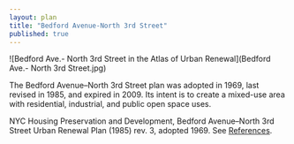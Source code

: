 ```yaml
---
layout: plan
title: "Bedford Avenue-North 3rd Street"
published: true
---
```


![Bedford Ave.- North 3rd Street in the Atlas of Urban Renewal](Bedford Ave.- North 3rd Street.jpg)

The Bedford Avenue–North 3rd Street plan was adopted in 1969, last revised in 1985, and expired in 2009. Its intent is to create a mixed-use area with residential, industrial, and public open space uses.

NYC Housing Preservation and Development, Bedford Avenue–North 3rd Street Urban Renewal Plan (1985) rev. 3, adopted 1969. See [References](http://www.urbanreviewer.org/#page=references.html). 

